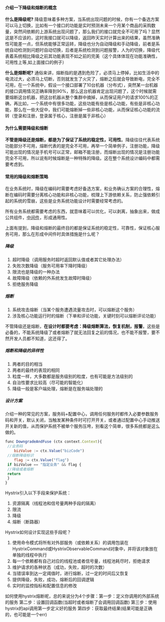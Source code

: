 #### 介绍一下降级和熔断的概念

**什么是降级呢?** 降级意味着多种方案，当系统出现问题的时候，你有一个备选方案可以马上切换，比如有一个接口的功能是实时预测未来一个月某个商品的采购数量，突然间依赖的上游系统出现问题了，那么我们的接口就完全不可用了吗？显然这是不应该的，这时我接口就可以降级，返回昨天实时计算出来的结果，虽然准确性可能差一点，但系统能够正常运转，降级也分为自动降级和手动降级，前者是系统自动检测到问题时自动切换，后者是系统检测到问题报警，人为的切换，降级代表着系统相比降级之前其功能表现不如之前的完美（这个具体体现在功能准确性，可用性上等,如上面接口的例子）

**什么是熔断呢?** 通俗来讲，熔断指的是遇到危险了，必须马上停掉，比如生活中的电流过大，必须马上切断，否则就发生了火灾了，熔断之后就会导致断电，完全不可用，在一个系统中，假设一个接口部署了10台机器（分布式），突然某一台机器的接口调用情况正确率降到90%，那么这台机器肯定出现问题了，这个时候就需要熔断这台机器，把这台机器从整个集群中摘掉，从而保证用户的请求100%的正确，再比如，一个系统中有很多功能，这些功能有些是核心功能，有些是非核心功能，那么在一些大促中，我们可能熔断掉一些非核心功能，从而保证核心功能的流转（登录和注册，登录属于核心，注册是属于非核心）

#### 为什么需要降级和熔断

**不管是降级还是熔断，都是为了保证了系统的稳定性，可用性**。降级往往代表系统功能部分不可用，熔断代表的是完全不可用，再举一个简单例子，注册功能，降级可能出现的情况是手机号可以正常，邮箱不能注册，而熔断出现的情况是注册功能完全不可用，所以说有时候熔断是一种特殊的降级。这在整个系统设计编码中都需要考虑到。

#### 常用的降级和熔断策略

在业务系统时，降级在编码时需要考虑好备选方案，和业务确认方案的合理性，熔断在编码时需要分离核心功能和非核心功能，梳理上下游依赖关系，防止强依赖引起的系统的雪崩，这些是业务系统功能设计时需要经常考虑的。

所有业务系统都需要考虑的东西，就意味着可以优化，可以剥离，抽象出来，做成公共组件，[中间件](https://cloud.tencent.com/product/tdmq?from=10680)，形成通用性。

上面有提到，降级和熔断的最终目的都是保证系统的稳定性，可靠性，保证核心服务可用，那么在形成中间件时具体措施是什么呢？

##### 降级

1. 超时降级（调用服务时超时返回默认值或者其它处理办法）
2. 失败次数降级（服务可用率下降时降级）
3. 限流也是降级的一种办法
4. 故障降级（依赖的外系统发生故障时降级）
5. 拒绝服务降级

##### 熔断

1. 系统攻击熔断（当某个服务遭遇流量攻击时，可以熔断这个服务）
2. 涉及核心功能运行时的熔断（下单和评论功能，关键时刻可以熔断评论功能）

不管降级还是熔断，**在设计时都要考虑：降级熔断算法，恢复机制，报警**。这些是必备的，不能系统降级了或者熔断了就无法回复之前的情况，也不能不报警，要不然开发人员都不知道，这还得了。

##### 熔断和降级的异样性

1. 两者的目的相当
2. 两者的最终的表现的相同
3. 粒度一样，大多数都是服务级别的粒度，也有可能是方法级别的
4. 自治性要求比较高（尽可能的智能化）
5. 降级一般是客户端处理，熔断是在服务端处理的

##### 设计方案

介绍一种的常见的方案，服务码+配置中心，调用任何服务时都传入必要参数服务码和开关，默认关闭，当触发某种条件时可打开开关，或者通过配置中心手动推送开关新的值，从而保护系统不被单个服务压垮，别看这个简单，很多系统都是这么做的。

```js
func DowngradeAndFuse (ctx context.Context){
 //业务码
    bizValue := ctx.Value("bizCode")
 //熔断降级标识
    flag := ctx.Value("flag")
 if bizValue == "指定业务" && flag {
 //降级或者熔断
 return
 }
}
```

Hystrix引入以下手段来保护系统：

1. 资源隔离（线程池和信号量两种手段的隔离）
2. 限流
3. 降级
4. 熔断（断路器）

Hystrix如何设计实现这些手段呢？

1. 使用命令模式将所有对外部服务（或依赖关系）的调用包装在HystrixCommand或HystrixObservableCommand对象中，并将该对象放在单独的线程中执行
2. 每一个依赖都有自己对应的线程池或者信号量，线程池耗尽时，拒绝请求
3. 维护请求的各种状态（成功，失败，超时的次数）
4. 当错误率到达一定阈值时，进行熔断，过一定的时间后又恢复
5. 提供降级，失败，成功，熔断后的回调逻辑
6. 实时的监控指标和配置信息的修改

如何使用hystrix熔断呢，总的来说分为4个步骤：第一步：定义你调用的外部系统的服务 第二步：设置回调函数(当超时或者熔断了会调用回调函数) 第三步：使用hystrix的api调用第一步定义好的服务 第四步：获取最终结果(结果可能是正确的，也可能是一个err)